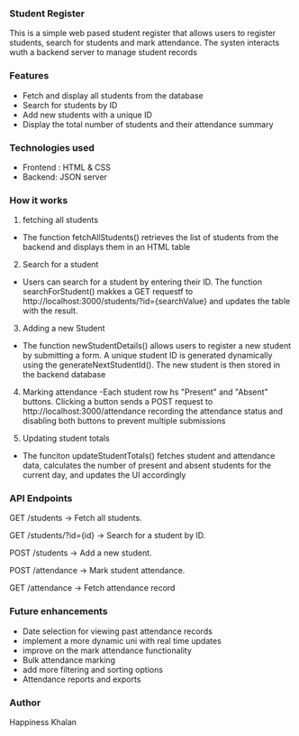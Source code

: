 ### Student Register


This is a simple web pased student register that allows users to register students, search for students and mark attendance. The systen interacts wuth a backend server to manage student records

### Features
- Fetch and display all students from the database
- Search for students by ID
- Add new students with a unique ID
- Display the total number of students and their attendance summary

### Technologies used
- Frontend : HTML & CSS 
- Backend: JSON server 

### How it works
1. fetching all students

- The function fetchAllStudents() retrieves the list of students from the backend and displays them in an HTML table

2. Search for a student
- Users can search for a student by entering their ID. The function searchForStudent() makkes a GET requestf to http://localhost:3000/students/?id={searchValue} and updates the table with the result.

3. Adding a new Student

- The function newStudentDetails() allows users to register a new student by submitting a form. A unique student ID is generated dynamically using the generateNextStudentId(). The new student is then stored in the backend database

4. Marking attendance 
-Each student row hs "Present" and "Absent" buttons. Clicking a button sends a POST request to http://localhost:3000/attendance recording the attendance status and disabling both buttons to prevent multiple submissions

5. Updating student totals
- The funciton updateStudentTotals() fetches student and attendance data, calculates the number of present and absent students for the current day, and updates the UI accordingly


### API Endpoints

GET /students → Fetch all students.

GET /students/?id={id} → Search for a student by ID.

POST /students → Add a new student.

POST /attendance → Mark student attendance.

GET /attendance → Fetch attendance record

### Future enhancements 
- Date selection for viewing past attendance records
- implement a more dynamic uni with real time updates
- improve on the mark attendance functionality
- Bulk attendance marking
- add more filtering and sorting options
- Attendance reports and exports



### Author 
Happiness Khalan